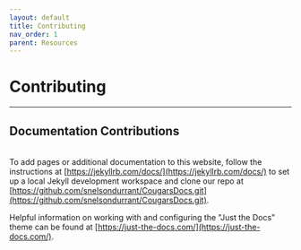 ```yaml
---
layout: default
title: Contributing
nav_order: 1
parent: Resources
---
```


# Contributing

---

## Documentation Contributions
\
To add pages or additional documentation to this website, follow the instructions at [https://jekyllrb.com/docs/](https://jekyllrb.com/docs/) to set up a local Jekyll development workspace and clone our repo at [https://github.com/snelsondurrant/CougarsDocs.git](https://github.com/snelsondurrant/CougarsDocs.git).

Helpful information on working with and configuring the "Just the Docs" theme can be found at [https://just-the-docs.com/](https://just-the-docs.com/).